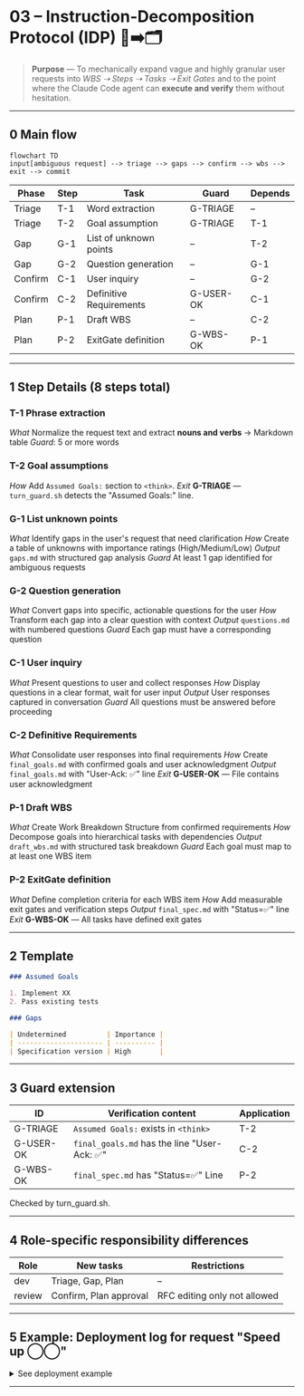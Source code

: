 # 03 – Instruction-Decomposition Protocol (IDP) 📝➡️🗂️

> **Purpose** — To mechanically expand vague and highly granular user requests
> into _WBS ⇢ Steps ⇢ Tasks ⇢ Exit Gates_ and
> to the point where the Claude Code agent can **execute and verify** them without hesitation.

---

## 0 Main flow

```mermaid
flowchart TD
input[ambiguous request] --> triage --> gaps --> confirm --> wbs --> exit --> commit
```

| Phase   | Step | Task                    | Guard     | Depends |
| ------- | ---- | ----------------------- | --------- | ------- |
| Triage  | T-1  | Word extraction         | G-TRIAGE  | –       |
| Triage  | T-2  | Goal assumption         | G-TRIAGE  | T-1     |
| Gap     | G-1  | List of unknown points  | –         | T-2     |
| Gap     | G-2  | Question generation     | –         | G-1     |
| Confirm | C-1  | User inquiry            | –         | G-2     |
| Confirm | C-2  | Definitive Requirements | G-USER-OK | C-1     |
| Plan    | P-1  | Draft WBS               | –         | C-2     |
| Plan    | P-2  | ExitGate definition     | G-WBS-OK  | P-1     |

---

## 1 Step Details (8 steps total)

### T-1 Phrase extraction

_What_ Normalize the request text and extract **nouns and verbs** → Markdown table
_Guard_: 5 or more words

### T-2 Goal assumptions

_How_ Add `Assumed Goals:` section to `<think>`.
_Exit_ **G-TRIAGE** — `turn_guard.sh` detects the "Assumed Goals:" line.

### G-1 List unknown points

_What_ Identify gaps in the user's request that need clarification
_How_ Create a table of unknowns with importance ratings (High/Medium/Low)
_Output_ `gaps.md` with structured gap analysis
_Guard_ At least 1 gap identified for ambiguous requests

### G-2 Question generation

_What_ Convert gaps into specific, actionable questions for the user
_How_ Transform each gap into a clear question with context
_Output_ `questions.md` with numbered questions
_Guard_ Each gap must have a corresponding question

### C-1 User inquiry

_What_ Present questions to user and collect responses
_How_ Display questions in a clear format, wait for user input
_Output_ User responses captured in conversation
_Guard_ All questions must be answered before proceeding

### C-2 Definitive Requirements

_What_ Consolidate user responses into final requirements
_How_ Create `final_goals.md` with confirmed goals and user acknowledgment
_Output_ `final_goals.md` with "User-Ack: ✅" line
_Exit_ **G-USER-OK** — File contains user acknowledgment

### P-1 Draft WBS

_What_ Create Work Breakdown Structure from confirmed requirements
_How_ Decompose goals into hierarchical tasks with dependencies
_Output_ `draft_wbs.md` with structured task breakdown
_Guard_ Each goal must map to at least one WBS item

### P-2 ExitGate definition

_What_ Define completion criteria for each WBS item
_How_ Add measurable exit gates and verification steps
_Output_ `final_spec.md` with "Status=✅" line
_Exit_ **G-WBS-OK** — All tasks have defined exit gates

---

## 2 Template

```md
### Assumed Goals

1. Implement XX
2. Pass existing tests

### Gaps

| Undetermined          | Importance |
| --------------------- | ---------- |
| Specification version | High       |
```

---

## 3 Guard extension

| ID        | Verification content                         | Application |
| --------- | -------------------------------------------- | ----------- |
| G-TRIAGE  | `Assumed Goals:` exists in `<think>`         | T-2         |
| G-USER-OK | `final_goals.md` has the line "User-Ack: ✅" | C-2         |
| G-WBS-OK  | `final_spec.md` has "Status=✅" Line         | P-2         |

Checked by turn_guard.sh.

---

## 4 Role-specific responsibility differences

| Role   | New tasks              | Restrictions                 |
| ------ | ---------------------- | ---------------------------- |
| dev    | Triage, Gap, Plan      | –                            |
| review | Confirm, Plan approval | RFC editing only not allowed |

---

## 5 Example: Deployment log for request "Speed ​​up ◯◯"

<!-- markdownlint-disable MD033 -->
<details>
<summary>See deployment example</summary>

```text
triage.md – 7 words extracted
gaps.md – Benchmark conditions unknown
questions.md – "Is it API or CLI?"
final_goals.md – User-Ack: ✅
draft_wbs.md – WBS draft 6 lines
final_spec.md – Status=✅
```

</details>
<!-- markdownlint-enable MD033 -->

---
